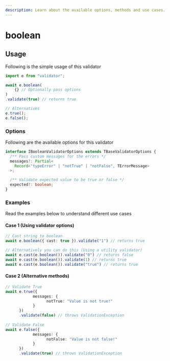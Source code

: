 ```yaml
---
description: Learn about the available options, methods and use cases.
---
```


# boolean

## Usage

Following is the simple usage of this validator

```typescript
import e from "validator";

await e.boolean(
    {} // Optionally pass options
)
.validate(true) // returns true

// Alternatives
e.true();
e.false();
```

### Options

Following are the available options for this validator

```typescript
interface IBooleanValidatorOptions extends TBaseValidatorOptions {
  /** Pass custom messages for the errors */
  messages?: Partial<
    Record<"typeError" | "notTrue" | "notFalse", TErrorMessage>
  >;

  /** Validate expected value to be true or false */
  expected?: boolean;
}
```

### Examples

Read the examples below to understand different use cases

#### Case 1 (Using validator options)

```typescript
// Cast string to boolean
await e.boolean({ cast: true }).validate("1") // returns true

// Alternatively you can do this (Using a utility validator)
await e.cast(e.boolean()).validate("0") // returns false
await e.cast(e.boolean()).validate(1) // returns true
await e.cast(e.boolean()).validate("true") // returns true
```

#### Case 2 (Alternative methods)

```typescript
// Validate True
await e.true({
            messages: {
                  notTrue: "Value is not true!"
            }
      })
      .validate(false) // throws ValidationException
      
// Validate False
await e.false({
            messages: {
                  notFalse: "Value is not false!"
            }
      })
      .validate(true) // throws ValidationException
```
